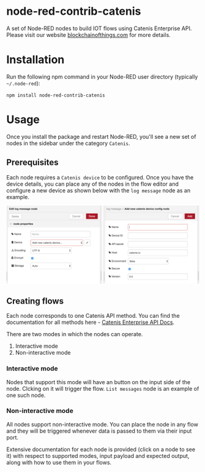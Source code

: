 # node-red-contrib-catenis

A set of Node-RED nodes to build IOT flows using Catenis Enterprise API. Please visit our website [blockchainofthings.com](https://www.blockchainofthings.com/) for more details.

# Installation

Run the following npm command in your Node-RED user directory (typically `~/.node-red`):

	npm install node-red-contrib-catenis

# Usage

Once you install the package and restart Node-RED, you'll see a new set of nodes in the sidebar under the category `Catenis`.

## Prerequisites

Each node requires a `Catenis device` to be configured. Once you have the device details, you can place any of the nodes in the flow editor and configure a new device as shown below with the `log message` node as an example.

![Example node configuration UI for log message node](/images/device-config.png)

## Creating flows

Each node corresponds to one Catenis API method. You can find the documentation for all methods here - [Catenis Enterprise API Docs](http://catenis.com/api/docs).

There are two modes in which the nodes can operate.

1. Interactive mode
2. Non-interactive mode

### Interactive mode

Nodes that support this mode will have an button on the input side of the node. Clcking on it will trigger the flow. `List messages` node is an example of one such node.

### Non-interactive mode

All nodes support non-interactive mode. You can place the node in any flow and they will be triggered whenever data is passed to them via their input port.

Extensive documentation for each node is provided (click on a node to see it) with respect to supported modes, input payload and expected output, along with how to use them in your flows.

